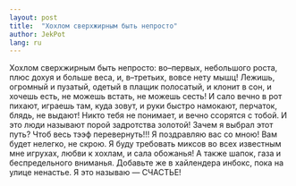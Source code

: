 ```yaml
---
layout: post
title:  "Хохлом сверхжирным быть непросто"
author: JekPot
lang: ru
---
```


Хохлом сверхжирным быть непросто: во–первых, небольшого роста, плюс дохуя и больше веса, и, в–третьих, вовсе нету мышц! Лежишь, огромный и пузатый, одетый в плащик полосатый, и клонит в сон, и хочешь есть, не можешь встать, не можешь сесть! И сало вечно в рот пихают, играешь там, куда зовут, и руки быстро намокают, перчаток, блядь, не выдают! Никто тебя не понимает, и вечно ссорятся с тобой. И это люди называют порой задротства золотой! Зачем я выбрал этот путь? Чтоб весь тээф перевернуть!!! Я поздравляю вас со мною! Вам будет нелегко, не скрою. Я буду требовать миксов во всех известным мне игрухах, любви к хохлам, и сала обожанья! А также шапок, газа и беспредельного вниманья. Добавьте же в хайлендера инбокс, пока на улице ненастье. Я это называю — СЧАСТЬЕ!